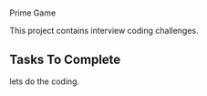 # 
Prime Game

This project contains interview coding challenges.


## Tasks To Complete
lets do the coding.
